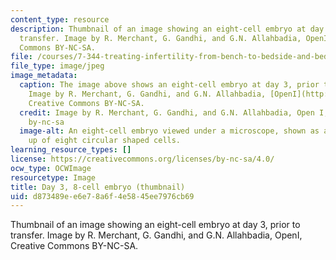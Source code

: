 ```yaml
---
content_type: resource
description: Thumbnail of an image showing an eight-cell embryo at day 3, prior to
  transfer. Image by R. Merchant, G. Gandhi, and G.N. Allahbadia, OpenI, Creative
  Commons BY-NC-SA.
file: /courses/7-344-treating-infertility-from-bench-to-bedside-and-bedside-to-bench-spring-2015/d873489ee6e78a6f4e5845ee7976cb69_7-344s15-th.jpg
file_type: image/jpeg
image_metadata:
  caption: The image above shows an eight-cell embryo at day 3, prior to transfer.
    Image by R. Merchant, G. Gandhi, and G.N. Allahbadia, [OpenI](http://openi.nlm.nih.gov/detailedresult.php?img=3114573_IJU-27-121-g005&query=null&req=4&npos=-1),
    Creative Commons BY-NC-SA.
  credit: Image by R. Merchant, G. Gandhi, and G.N. Allahbadia, Open I, Creative Commons
    by-nc-sa
  image-alt: An eight-cell embryo viewed under a microscope, shown as a ball made
    up of eight circular shaped cells.
learning_resource_types: []
license: https://creativecommons.org/licenses/by-nc-sa/4.0/
ocw_type: OCWImage
resourcetype: Image
title: Day 3, 8-cell embryo (thumbnail)
uid: d873489e-e6e7-8a6f-4e58-45ee7976cb69
---
```

Thumbnail of an image showing an eight-cell embryo at day 3, prior to transfer. Image by R. Merchant, G. Gandhi, and G.N. Allahbadia, OpenI, Creative Commons BY-NC-SA.